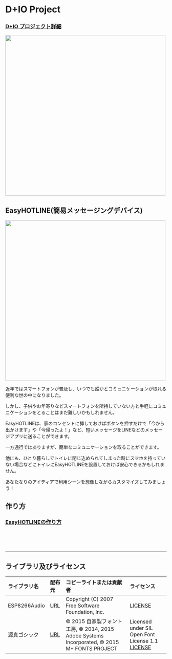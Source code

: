 # D+IO Project

### [D+IO プロジェクト詳細](https://panasonic.co.jp/design/flf/works/doing_io/)

<a href="https://panasonic.co.jp/design/flf/works/doing_io/"><img width="500px" src="https://panasonic.co.jp/design/flf/assets/img/works/doing_io/doing_io_icon.jpg"></a>

## EasyHOTLINE(簡易メッセージングデバイス)

<img width="500px" src="https://panasonic.co.jp/design/flf/assets/img/works/doing_io/doing_io_easy_hotline.jpg">

近年ではスマートフォンが普及し、いつでも誰かとコミュニケーションが取れる便利な世の中になりました。

しかし、子供やお年寄りなどスマートフォンを所持していない方と手軽にコミュニケーションをとることはまだ難しいかもしれません。

EasyHOTLINEは、家のコンセントに挿しておけばボタンを押すだけで「今から出かけます」や「今帰ったよ！」など、短いメッセージをLINEなどのメッセージアプリに送ることができます。

一方通行ではありますが、簡単なコミュニケーションを取ることができます。

他にも、ひとり暮らしでトイレに閉じ込められてしまった時にスマホを持っていない場合などにトイレにEasyHOTLINEを設置しておけば安心できるかもしれません。

あなたなりのアイディアで利用シーンを想像しながらカスタマイズしてみましょう！

## 作り方
### [EasyHOTLINEの作り方](https://github.com/panasonic-corporation/doingio-easy-hotline-docs)


<br><br><br><hr>
## ライブラリ及びライセンス
| ライブラリ名| 配布元 | コピーライトまたは貢献者 | ライセンス |
|:---|:----|:----|:----|
| ESP8266Audio | [URL](https://github.com/earlephilhower/ESP8266Audio) | Copyright (C) 2007 Free Software Foundation, Inc. | [LICENSE](https://github.com/earlephilhower/ESP8266Audio/blob/master/LICENSE) |
| 源真ゴシック | [URL](http://jikasei.me/font/genshin/) | © 2015 自家製フォント工房, © 2014, 2015 Adobe Systems Incorporated, © 2015 M+ FONTS PROJECT | Licensed under SIL Open Font License 1.1 [LICENSE](http://scripts.sil.org/OFL) |